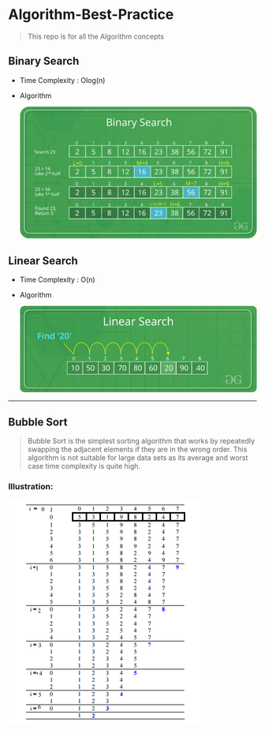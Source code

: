 # Algorithm-Best-Practice

> This repo is for all the Algorithm concepts

## Binary Search

- Time Complexity : Olog(n)
- Algorithm

  ![image](https://github.com/developersview/Algorithm-Best-Practice/blob/master/_Images/BinarySearch.png)

## Linear Search

- Time Complexity : O(n)
- Algorithm

  ![image](https://github.com/developersview/Algorithm-Best-Practice/blob/master/_Images/Linear-Search.png)

---

## Bubble Sort

> Bubble Sort is the simplest sorting algorithm that works by repeatedly swapping the adjacent elements if they are in the wrong order. This algorithm is not suitable for large data sets as its average and worst case time complexity is quite high.

### Illustration:

![image](https://github.com/developersview/Algorithm-Best-Practice/blob/master/_Images/BubbleSort.png)
